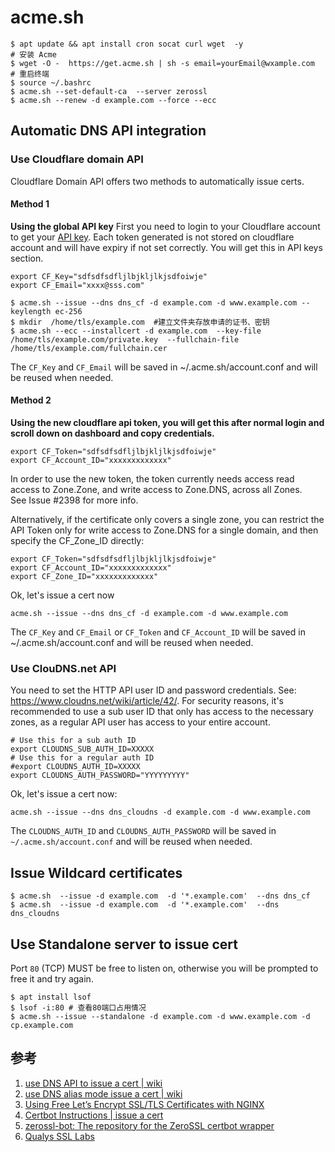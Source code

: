 # acme.sh

```
$ apt update && apt install cron socat curl wget  -y
# 安装 Acme
$ wget -O -  https://get.acme.sh | sh -s email=yourEmail@wxample.com
# 重启终端
$ source ~/.bashrc
$ acme.sh --set-default-ca  --server zerossl
$ acme.sh --renew -d example.com --force --ecc
```

## Automatic DNS API integration

### Use Cloudflare domain API
Cloudflare Domain API offers two methods to automatically issue certs.


#### Method 1
**Using the global API key**
First you need to login to your Cloudflare account to get your [API key](https://dash.cloudflare.com/profile). Each token generated is not stored on cloudflare account and will have expiry if not set correctly. You will get this in API keys section.
```
export CF_Key="sdfsdfsdfljlbjkljlkjsdfoiwje"
export CF_Email="xxxx@sss.com"
```
```
$ acme.sh --issue --dns dns_cf -d example.com -d www.example.com --keylength ec-256
$ mkdir  /home/tls/example.com  #建立文件夹存放申请的证书、密钥
$ acme.sh --ecc --installcert -d example.com  --key-file /home/tls/example.com/private.key  --fullchain-file /home/tls/example.com/fullchain.cer
```
The `CF_Key` and `CF_Email` will be saved in ~/.acme.sh/account.conf and will be reused when needed.


#### Method 2
**Using the new cloudflare api token, you will get this after normal login and  scroll down on dashboard and copy credentials.**
```
export CF_Token="sdfsdfsdfljlbjkljlkjsdfoiwje"
export CF_Account_ID="xxxxxxxxxxxxx"
```

In order to use the new token, the token currently needs access read 
access to Zone.Zone, and write access to Zone.DNS, across all Zones.  
See Issue #2398 for more info.


Alternatively, if the certificate only covers a single zone, you can 
restrict the API Token only for write access to Zone.DNS for a single 
domain, and then specify the CF_Zone_ID directly:

```
export CF_Token="sdfsdfsdfljlbjkljlkjsdfoiwje"
export CF_Account_ID="xxxxxxxxxxxxx"
export CF_Zone_ID="xxxxxxxxxxxxx"
```
Ok, let's issue a cert now
```
acme.sh --issue --dns dns_cf -d example.com -d www.example.com
```
The `CF_Key` and `CF_Email` or `CF_Token` and `CF_Account_ID` will be saved in ~/.acme.sh/account.conf and will be reused when needed.


### Use ClouDNS.net API

You need to set the HTTP API user ID and password credentials. See: https://www.cloudns.net/wiki/article/42/. For security reasons, it's recommended to use a sub user ID that only has access to the necessary zones, as a regular API user has access to your entire account.
```
# Use this for a sub auth ID
export CLOUDNS_SUB_AUTH_ID=XXXXX
# Use this for a regular auth ID
#export CLOUDNS_AUTH_ID=XXXXX
export CLOUDNS_AUTH_PASSWORD="YYYYYYYYY"
```
Ok, let's issue a cert now:
```
acme.sh --issue --dns dns_cloudns -d example.com -d www.example.com
```
The `CLOUDNS_AUTH_ID` and `CLOUDNS_AUTH_PASSWORD` will be saved in `~/.acme.sh/account.conf` and will be reused when needed.


## Issue Wildcard certificates
```
$ acme.sh  --issue -d example.com  -d '*.example.com'  --dns dns_cf
$ acme.sh  --issue -d example.com  -d '*.example.com'  --dns dns_cloudns
```

## Use Standalone server to issue cert
Port `80` (TCP) MUST be free to listen on, otherwise you will be prompted to free it and try again.
```
$ apt install lsof
$ lsof -i:80 # 查看80端口占用情况
$ acme.sh --issue --standalone -d example.com -d www.example.com -d cp.example.com
```

## 参考
1. [use DNS API to issue a cert | wiki](https://github.com/acmesh-official/acme.sh/wiki/dnsapi)
2. [use DNS alias mode issue a cert | wiki](https://github.com/acmesh-official/acme.sh/wiki/DNS-alias-mode)
3. [Using Free Let’s Encrypt SSL/TLS Certificates with NGINX ](https://www.nginx.com/blog/using-free-ssltls-certificates-from-lets-encrypt-with-nginx/)
4. [Certbot Instructions  | issue a cert](https://certbot.eff.org/instructions)
5. [zerossl-bot: The repository for the ZeroSSL certbot wrapper ](https://github.com/zerossl/zerossl-bot)
6. [Qualys SSL Labs](https://www.ssllabs.com/)
